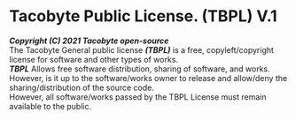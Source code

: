 # Tacobyte Public License. (TBPL) V.1
***Copyright (C) 2021 Tacobyte open-source*** \
The Tacobyte General public license ***(TBPL)*** is a free, copyleft/copyright license for software and other types of works. \
***TBPL*** Allows free software distribution, sharing of software, and works. \
However, is it up to the software/works owner to release and allow/deny the sharing/distribution of the source code. \
However, all software/works passed by the TBPL License must remain available to the public. 
